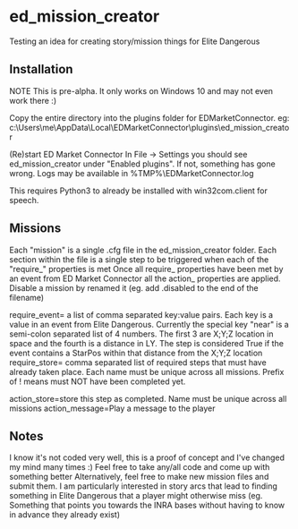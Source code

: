 # ed_mission_creator
Testing an idea for creating story/mission things for Elite Dangerous

Installation
------------
NOTE This is pre-alpha. It only works on Windows 10 and may not even work there :)

Copy the entire directory into the plugins folder for EDMarketConnector. eg:
c:\Users\me\AppData\Local\EDMarketConnector\plugins\ed_mission_creator

(Re)start ED Market Connector
In File -> Settings you should see ed_mission_creator under "Enabled plugins". If not, something has gone wrong. Logs may be available in %TMP%\EDMarketConnector.log

This requires Python3 to already be installed with win32com.client for speech.

Missions
--------
Each "mission" is a single .cfg file in the ed_mission_creator folder.
Each section within the file is a single step to be triggered when each of the "require_" properties is met
Once all require_ properties have been met by an event from ED Market Connector all the action_ properties are applied.
Disable a mission by renamed it (eg. add .disabled to the end of the filename)

require_event= a list of comma separated key:value pairs. Each key is a value in an event from Elite Dangerous. Currently the special key "near" is a semi-colon separated list of 4 numbers. The first 3 are X;Y;Z location in space and the fourth is a distance in LY. The step is considered True if the event contains a StarPos within that distance from the X;Y;Z location
require_store= comma separated list of required steps that must have already taken place. Each name must be unique across all missions. Prefix of ! means must NOT have been completed yet.

action_store=store this step as completed. Name must be unique across all missions
action_message=Play a message to the player


Notes
-----
I know it's not coded very well, this is a proof of concept and I've changed my mind many times :)
Feel free to take any/all code and come up with something better
Alternatively, feel free to make new mission files and submit them. I am particularly interested in story arcs that lead to finding something in Elite Dangerous that a player might otherwise miss (eg. Something that points you towards the INRA bases without having to know in advance they already exist)
